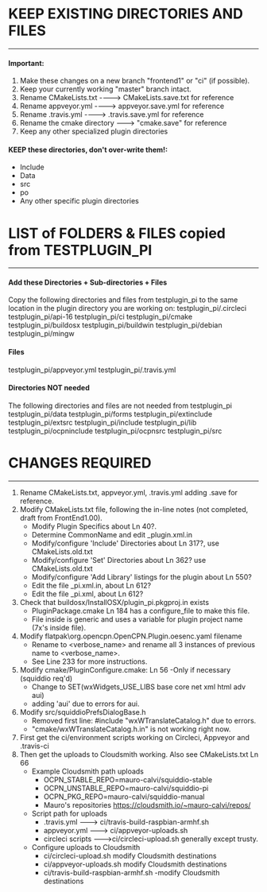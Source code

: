# KEEP EXISTING DIRECTORIES AND FILES
-----------------------------------------------------
#### Important: 
1. Make these changes on a new branch "frontend1" or "ci" (if possible).
1. Keep your currently working "master" branch intact. 
1. Rename CMakeLists.txt ----> CMakeLists.save.txt for reference
1. Rename appveyor.yml ----> appveyor.save.yml for reference
1. Rename .travis.yml ----> .travis.save.yml for reference
1. Rename the cmake directory ---> "cmake.save" for reference
1. Keep any other specialized plugin directories

#### KEEP these directories, don't over-write them!:
- Include
- Data
- src
- po
- Any other specific plugin directories

# LIST of FOLDERS & FILES copied from TESTPLUGIN_PI
----------------------------------------------------
#### Add these Directories + Sub-directories + Files

Copy the following directories and files from testplugin_pi to the same location in the plugin directory you are working on:
testplugin_pi/.circleci
testplugin_pi/api-16
testplugin_pi/ci
testplugin_pi/cmake
testplugin_pi/buildosx
testplugin_pi/buildwin
testplugin_pi/debian
testplugin_pi/mingw

#### Files
testplugin_pi/appveyor.yml
testplugin_pi/.travis.yml

#### Directories NOT needed
The following directories and files are not needed from testplugin_pi
testplugin_pi/data
testplugin_pi/forms
testplugin_pi/extinclude
testplugin_pi/extsrc
testplugin_pi/include
testplugin_pi/lib
testplugin_pi/ocpninclude
testplugin_pi/ocpnsrc
testplugin_pi/src


# CHANGES REQUIRED
----------------------------------------------------------------
1. Rename CMakeLists.txt, appveyor.yml, .travis.yml adding  .save for reference.
1. Modify CMakeLists.txt file, following the in-line notes
 (not completed, draft from FrontEnd1.00).
   - Modify Plugin Specifics about Ln 40?.
   - Determine CommonName and edit <squiddio>_plugin.xml.in
   - Modify/configure 'Include' Directories about Ln 317?, use CMakeLists.old.txt
   - Modify/configure 'Set' Directories about Ln 362? use CMakeLists.old.txt
   - Modify/configure 'Add Library' listings for the plugin about Ln 550?
   - Edit the file  <squiiddio>_pi.xml.in, about Ln 612?
   - Edit the file  <squiddio>_pi.xml, about Ln 612?
1. Check that buildosx/InstallOSX/plugin_pi.pkgproj.in exists
   - PluginPackage.cmake Ln 184 has a configure_file to make this file.
   - File inside is generic and uses a variable for plugin project name (7x's inside file).
1. Modify flatpak\org.opencpn.OpenCPN.Plugin.oesenc.yaml filename
   - Rename to <verbose_name> and rename all 3 instances of previous name to <verbose_name>.
   - See Line 233 for more instructions.
1. Modify cmake/PluginConfigure.cmake: Ln 56 -Only if necessary (squiddio req'd) 
   - Change to SET(wxWidgets_USE_LIBS base core net xml html adv aui)
   - adding 'aui' due to errors for aui.
1. Modify src/squiddioPrefsDialogBase.h
   - Removed first line: #include "wxWTranslateCatalog.h" due to errors.
   - "cmake/wxWTranslateCatalog.h.in" is not working right now.
1. First get the ci/environment scripts working on Circleci, Appveyor and .travis-ci
1. Then get the uploads to Cloudsmith working. Also see CMakeLists.txt Ln 66
   - Example Cloudsmith path uploads
     - OCPN_STABLE_REPO=mauro-calvi/squiddio-stable
     - OCPN_UNSTABLE_REPO=mauro-calvi/squiddio-pi
     - OCPN_PKG_REPO=mauro-calvi/squiddio-manual
     - Mauro's repositories https://cloudsmith.io/~mauro-calvi/repos/
   - Script path for uploads
     - .travis.yml ---> ci/travis-build-raspbian-armhf.sh 
     - appveyor.yml ---> ci/appveyor-uploads.sh
     - circleci scripts --->ci/circleci-upload.sh generally except trusty.
   - Configure uploads to Cloudsmith
     - ci/circleci-upload.sh modify Cloudsmith destinations
     - ci/appveyor-uploads.sh modify Cloudsmith destinations
     - ci/travis-build-raspbian-armhf.sh -modify Cloudsmith destinations
   